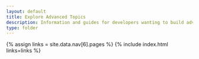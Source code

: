 ```yaml
---
layout: default
title: Explore Advanced Topics
description: Information and guides for developers wanting to build advanced capabilities into TinyMCE.
type: folder
---
```

{% assign links = site.data.nav[6].pages %}
{% include index.html links=links %}
